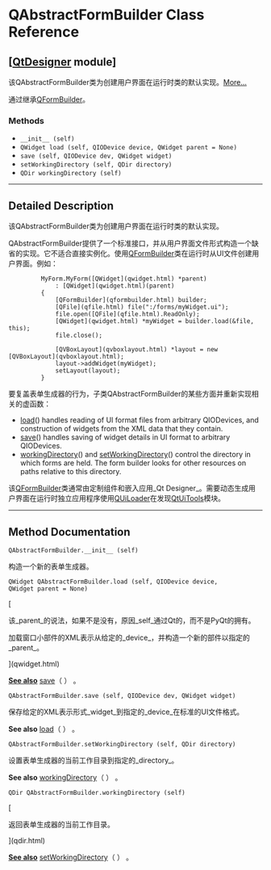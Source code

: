 # QAbstractFormBuilder Class Reference

## [[QtDesigner](index.htm) module]

该QAbstractFormBuilder类为创建用户界面在运行时类的默认实现。[More...](#details)

通过继承[QFormBuilder](qformbuilder.html)。

### Methods

*   `__init__ (self)`
*   `QWidget load (self, QIODevice device, QWidget parent = None)`
*   `save (self, QIODevice dev, QWidget widget)`
*   `setWorkingDirectory (self, QDir directory)`
*   `QDir workingDirectory (self)`

* * *

## Detailed Description

该QAbstractFormBuilder类为创建用户界面在运行时类的默认实现。

QAbstractFormBuilder提供了一个标准接口，并从用户界面文件形式构造一个缺省的实现。它不适合直接实例化。使用[QFormBuilder](qformbuilder.html)类在运行时从UI文件创建用户界面。例如：

```
         MyForm.MyForm([QWidget](qwidget.html) *parent)
             : [QWidget](qwidget.html)(parent)
         {
             [QFormBuilder](qformbuilder.html) builder;
             [QFile](qfile.html) file(":/forms/myWidget.ui");
             file.open([QFile](qfile.html).ReadOnly);
             [QWidget](qwidget.html) *myWidget = builder.load(&file, this);
             file.close();

             [QVBoxLayout](qvboxlayout.html) *layout = new [QVBoxLayout](qvboxlayout.html);
             layout->addWidget(myWidget);
             setLayout(layout);
         }

```

要复盖表单生成器的行为，子类QAbstractFormBuilder的某些方面并重新实现相关的虚函数：

*   [load](qabstractformbuilder.html#load)() handles reading of UI format files from arbitrary QIODevices, and construction of widgets from the XML data that they contain.
*   [save](qabstractformbuilder.html#save)() handles saving of widget details in UI format to arbitrary QIODevices.
*   [workingDirectory](qabstractformbuilder.html#workingDirectory)() and [setWorkingDirectory](qabstractformbuilder.html#setWorkingDirectory)() control the directory in which forms are held. The form builder looks for other resources on paths relative to this directory.

该[QFormBuilder](qformbuilder.html)类通常由定制组件和嵌入应用_Qt Designer_。需要动态生成用户界面在运行时独立应用程序使用[QUiLoader](index.htm)在发现[QtUiTools](index.htm)模块。

* * *

## Method Documentation

```
QAbstractFormBuilder.__init__ (self)
```

构造一个新的表单生成器。

```
QWidget QAbstractFormBuilder.load (self, QIODevice device, QWidget parent = None)
```

[

该_parent_的说法，如果不是没有，原因_self_通过Qt的，而不是PyQt的拥有。

加载窗口小部件的XML表示从给定的_device_，并构造一个新的部件以指定的_parent_。

](qwidget.html)

[**See also**](qwidget.html) [save](qabstractformbuilder.html#save)（ ） 。

```
QAbstractFormBuilder.save (self, QIODevice dev, QWidget widget)
```

保存给定的XML表示形式_widget_到指定的_device_在标准的UI文件格式。

**See also** [load](qabstractformbuilder.html#load)（ ） 。

```
QAbstractFormBuilder.setWorkingDirectory (self, QDir directory)
```

设置表单生成器的当前工作目录到指定的_directory_。

**See also** [workingDirectory](qabstractformbuilder.html#workingDirectory)（ ） 。

```
QDir QAbstractFormBuilder.workingDirectory (self)
```

[

返回表单生成器的当前工作目录。

](qdir.html)

[**See also**](qdir.html) [setWorkingDirectory](qabstractformbuilder.html#setWorkingDirectory)（ ） 。